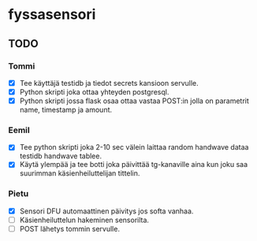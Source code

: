 # fyssasensori

## TODO
### Tommi
- [X] Tee käyttäjä testidb ja tiedot secrets kansioon servulle.
- [X] Python skripti joka ottaa yhteyden postgresql.
- [X] Python skripti jossa flask osaa ottaa vastaa POST:in jolla on parametrit name, timestamp ja amount.

### Eemil
- [x] Tee python skripti joka 2-10 sec välein laittaa random handwave dataa testidb handwave tablee.
- [x] Käytä ylempää ja tee botti joka päivittää tg-kanaville aina kun joku saa suurimman käsienheiluttelijan tittelin.

### Pietu
- [x] Sensori DFU automaattinen päivitys jos softa vanhaa.
- [ ] Käsienheiluttelun hakeminen sensorilta.
- [ ] POST lähetys tommin servulle.
